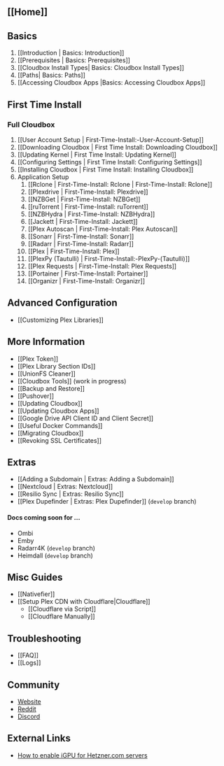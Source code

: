 ## [[Home]] ##


## Basics ##
1. [[Introduction | Basics: Introduction]]
1. [[Prerequisites | Basics: Prerequisites]]
1. [[Cloudbox Install Types| Basics: Cloudbox Install Types]]
1. [[Paths| Basics: Paths]]
1. [[Accessing Cloudbox Apps |Basics: Accessing Cloudbox Apps]]


## First Time Install ##


### Full Cloudbox ###
1. [[User Account Setup | First-Time-Install:-User-Account-Setup]]
1. [[Downloading Cloudbox | First Time Install: Downloading Cloudbox]]
1. [[Updating Kernel | First Time Install: Updating Kernel]]
1. [[Configuring Settings | First Time Install: Configuring Settings]]
1. [[Installing Cloudbox | First Time Install: Installing Cloudbox]]
1. Application Setup
    1. [[Rclone | First-Time-Install: Rclone | First-Time-Install: Rclone]]
    1. [[Plexdrive | First-Time-Install: Plexdrive]]
    1. [[NZBGet | First-Time-Install: NZBGet]]
    1. [[ruTorrent | First-Time-Install: ruTorrent]]
    1. [[NZBHydra | First-Time-Install: NZBHydra]]
    1. [[Jackett | First-Time-Install: Jackett]]
    1. [[Plex Autoscan | First-Time-Install: Plex Autoscan]]
    1. [[Sonarr | First-Time-Install: Sonarr]]
    1. [[Radarr | First-Time-Install: Radarr]]
    1. [[Plex | First-Time-Install: Plex]]
    1. [[PlexPy (Tautulli) | First-Time-Install:-PlexPy-(Tautulli)]]
    1. [[Plex Requests | First-Time-Install: Plex Requests]]
    1. [[Portainer | First-Time-Install: Portainer]]
    1. [[Organizr | First-Time-Install: Organizr]]


## Advanced Configuration ##
- [[Customizing Plex Libraries]]


## More Information ##
- [[Plex Token]]
- [[Plex Library Section IDs]]
- [[UnionFS Cleaner]]
- [[Cloudbox Tools]] (work in progress)
- [[Backup and Restore]]
- [[Pushover]]
- [[Updating Cloudbox]]
- [[Updating Cloudbox Apps]]
- [[Google Drive API Client ID and Client Secret]]
- [[Useful Docker Commands]]
- [[Migrating Cloudbox]]
- [[Revoking SSL Certificates]]


## Extras ##
- [[Adding a Subdomain | Extras: Adding a Subdomain]]
- [[Nextcloud | Extras: Nextcloud]]
- [[Resilio Sync | Extras: Resilio Sync]]
- [[Plex Dupefinder | Extras: Plex Dupefinder]] (`develop` branch)


#### Docs coming soon for ... ####
- Ombi
- Emby
- Radarr4K (`develop` branch)
- Heimdall (`develop` branch)


## Misc Guides ##
- [[Nativefier]]
- [[Setup Plex CDN with Cloudflare|Cloudflare]]
  - [[Cloudflare via Script]]
  - [[Cloudflare Manually]]



## Troubleshooting ##
- [[FAQ]]
- [[Logs]]



## Community ##
- [Website](https://www.cloudbox.rocks)
- [Reddit](https://reddit.com/r/Cloudbox)
- [Discord](https://discord.gg/xmNYmSJ)


## External Links ##
- [How to enable iGPU for Hetzner.com servers](https://github.com/desimaniac/docs/blob/master/enable_igpu_on_hetzner.md) 

